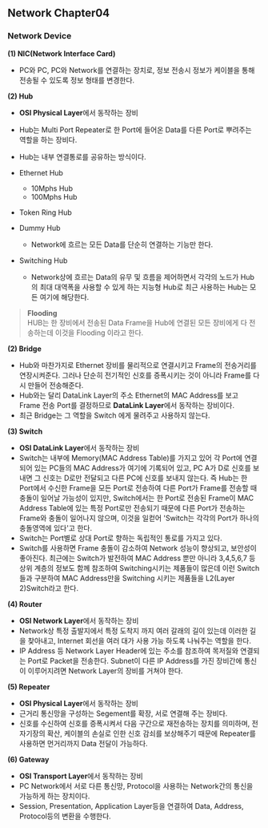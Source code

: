 ## Network Chapter04
### Network Device 

**(1) NIC(Network Interface Card)**
- PC와 PC, PC와 Network를 연결하는 장치로, 정보 전송시 정보가 케이블을 통해 전송될 수 있도록 정보 형태를 변경한다.  

**(2) Hub**
 - **OSI Physical Layer**에서 동작하는 장비
 - Hub는 Multi Port Repeater로 한 Port에 들어온 Data를 다른 Port로 뿌려주는 역할을 하는 장비다.
 - Hub는 내부 연결통로를 공유하는 방식이다. 
 
 - Ethernet Hub 
    - 10Mphs Hub 
    - 100Mphs Hub  
 - Token Ring Hub
 - Dummy Hub 
   - Network에 흐르는 모든 Data를 단순히 연결하는 기능만 한다. 
   
 - Switching Hub  
   - Network상에 흐르는 Data의 유무 및 흐름을 제어하면서 각각의 노드가 Hub의 최대 대역폭을 사용할 수 있게 하는 지능형 Hub로 최근 사용하는 Hub는 모든 여기에 해당한다.  
 > **Flooding**   
  > HUB는 한 장비에서 전송된 Data Frame을 Hub에 연결된 모든 장비에게 다 전송하는데 이것을 Flooding 이라고 한다.

**(2) Bridge** 
 - Hub와 마찬가지로 Ethernet 장비를 물리적으로 연결시키고 Frame의 전송거리를 연장시켜준다. 그러나 단순히 전기적인 신호를 증폭시키는 것이 아니라 Frame를 다시 만들어 전송해준다. 
 - Hub와는 달리 DataLink Layer의 주소 Ethernet의 MAC Address를 보고 Frame 전송 Port를 결정하므로 **DataLink Layer**에서 동작하는 장비이다. 
 - 최근 Bridge는 그 역할을 Switch 에게 물려주고 사용하지 않는다. 
   
**(3) Switch**
 - **OSI DataLink Layer**에서 동작하는 장비
 - Switch는 내부에 Memory(MAC Address Table)를 가지고 있어 각 Port에 연결되어 있는 PC들의 MAC Address가 여기에 기록되어 있고, PC A가 D로 신호를 보내면 그 신호는 D로만 전달되고 다른 PC에 신호를 보내지 않는다. 즉 Hub는 한 Port에서 수신한 Frame을 모든 Port로 전송하여 다른 Port가 Frame를 전송할 때 충돌이 일어날 가능성이 있지만, Switch에서는 한 Port로 전송된 Frame이 MAC Address Table에 있는 특정 Port로만 전송되기 때문에 다른 Port가 전송하는 Frame와 충돌이 일어나지 않으며, 이것을 일컫어 'Switch는 각각의 Port가 하나의 충돌영역에 있다'고 한다. 
 - Switch는 Port별로 상대 Port로 향하는 독립적인 통로를 가지고 있다. 
 - Switch를 사용하면 Frame 충돌이 감소하여 Network 성능이 향상되고, 보안성이 좋아진다. 최근에는 Switch가 발전하여 MAC Address 뿐만 아니라 3,4,5,6,7 등 상위 계층의 정보도 함께 참조하여 Switching시키는 제품들이 많은데 이런 Switch들과 구분하여 MAC Address만을 Switching 시키는 제품들을 L2(Layer 2)Switch라고 한다.  


**(4) Router**
 - **OSI Network Layer**에서 동작하는 장비 
 - Network상 특정 출발지에서 특정 도착지 까지 여러 갈래의 길이 있는데 이러한 길을 찾아내고, Internet 회선을 여러 대가 사용 가능 하도록 나눠주는 역할을 한다. 
 - IP Address 등 Network Layer Header에 있는 주소를 참조하여 목저질와 연결되는 Port로 Packet을 전송한다. Subnet이 다른 IP Address를 가진 장비간에 통신이 이루어지려면 Network Layer의 장비를 거쳐야 한다.  

**(5) Repeater**
 - **OSI Physical Layer**에서 동작하는 장비
 - 근거리 통신망을 구성하는 Segement를 확장, 서로 연결해 주는 장비다. 
 - 신호를 수신하여 신호를 증폭시켜서 다음 구간으로 재전송하는 장치를 의미하며, 전자기장의 확산, 케이블의 손실로 인한 신호 감쇠를 보상해주기 때문에 Repeater를 사용하면 먼거리까지 Data 전달이 가능하다.  
 
**(6) Gateway**
 - **OSI Transport Layer**에서 동작하는 장비 
 - PC Network에서 서로 다른 통신망, Protocol을 사용하는 Network간의 통신을 가능하게 하는 장치이다.
 - Session, Presentation, Application Layer등을 연결하여 Data, Address, Protocol등의 변환을 수행한다. 
 
